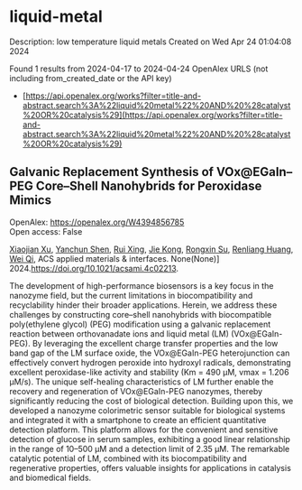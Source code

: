 # liquid-metal
Description: low temperature liquid metals
Created on Wed Apr 24 01:04:08 2024

Found 1 results from 2024-04-17 to 2024-04-24
OpenAlex URLS (not including from_created_date or the API key)
- [https://api.openalex.org/works?filter=title-and-abstract.search%3A%22liquid%20metal%22%20AND%20%28catalyst%20OR%20catalysis%29](https://api.openalex.org/works?filter=title-and-abstract.search%3A%22liquid%20metal%22%20AND%20%28catalyst%20OR%20catalysis%29)

## Galvanic Replacement Synthesis of VOx@EGaIn–PEG Core–Shell Nanohybrids for Peroxidase Mimics   

OpenAlex: https://openalex.org/W4394856785    
Open access: False
    
[Xiaojian Xu](https://openalex.org/A5067189884), [Yanchun Shen](https://openalex.org/A5089223615), [Rui Xing](https://openalex.org/A5007510662), [Jie Kong](https://openalex.org/A5033568110), [Rongxin Su](https://openalex.org/A5050124317), [Renliang Huang](https://openalex.org/A5059124969), [Wei Qi](https://openalex.org/A5071933793), ACS applied materials & interfaces. None(None)] 2024.https://doi.org/10.1021/acsami.4c02213.
    
The development of high-performance biosensors is a key focus in the nanozyme field, but the current limitations in biocompatibility and recyclability hinder their broader applications. Herein, we address these challenges by constructing core–shell nanohybrids with biocompatible poly(ethylene glycol) (PEG) modification using a galvanic replacement reaction between orthovanadate ions and liquid metal (LM) (VOx@EGaIn-PEG). By leveraging the excellent charge transfer properties and the low band gap of the LM surface oxide, the VOx@EGaIn-PEG heterojunction can effectively convert hydrogen peroxide into hydroxyl radicals, demonstrating excellent peroxidase-like activity and stability (Km = 490 μM, vmax = 1.206 μM/s). The unique self-healing characteristics of LM further enable the recovery and regeneration of VOx@EGaIn-PEG nanozymes, thereby significantly reducing the cost of biological detection. Building upon this, we developed a nanozyme colorimetric sensor suitable for biological systems and integrated it with a smartphone to create an efficient quantitative detection platform. This platform allows for the convenient and sensitive detection of glucose in serum samples, exhibiting a good linear relationship in the range of 10–500 μM and a detection limit of 2.35 μM. The remarkable catalytic potential of LM, combined with its biocompatibility and regenerative properties, offers valuable insights for applications in catalysis and biomedical fields.    

    
